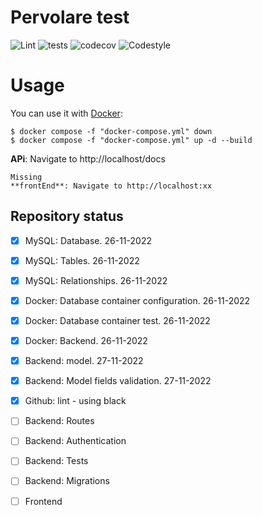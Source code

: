 # Pervolare test
![Lint](https://github.com/selobu/testpervolare/actions/workflows/black.yml/badge.svg)
![tests](https://github.com/selobu/testpervolare/actions/workflows/test.yml/badge.svg)
![codecov](https://codecov.io/gh/selobu/testpervolare/branch/master/graph/badge.svg)
![Codestyle](https://img.shields.io/badge/code%20style-black-000000.svg)


Usage
======

You can use it with [Docker](https://www.docker.com/):

    $ docker compose -f "docker-compose.yml" down 
    $ docker compose -f "docker-compose.yml" up -d --build

**APi**: Navigate to http://localhost/docs

    Missing
    **frontEnd**: Navigate to http://localhost:xx

Repository status
-----------------

* [x] MySQL: Database. 26-11-2022
* [x] MySQL: Tables. 26-11-2022
* [x] MySQL: Relationships. 26-11-2022
* [x] Docker: Database container configuration. 26-11-2022
* [x] Docker: Database container test. 26-11-2022
* [x] Docker: Backend. 26-11-2022
* [x] Backend: model. 27-11-2022
* [x] Backend: Model fields validation. 27-11-2022
* [x] Github: lint - using black 
* [ ] Backend: Routes
* [ ] Backend: Authentication
* [ ] Backend: Tests
* [ ] Backend: Migrations
* [ ] Frontend


